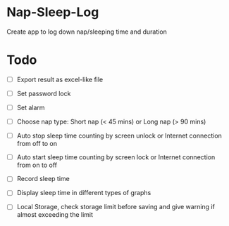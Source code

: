 # Nap-Sleep-Log
Create app to log down nap/sleeping time and duration

# Todo
- [ ] Export result as excel-like file
- [ ] Set password lock
- [ ] Set alarm
- [ ] Choose nap type: Short nap (< 45 mins) or Long nap (> 90 mins)
- [ ] Auto stop sleep time counting by screen unlock or Internet connection from off to on
- [ ] Auto start sleep time counting by screen lock or Internet connection from on to off
- [ ] Record sleep time
- [ ] Display sleep time in different types of graphs
- [ ] Local Storage, check storage limit before saving and give warning if almost exceeding the limit

